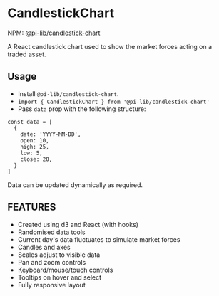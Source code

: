 # CandlestickChart

NPM: [@pi-lib/candlestick-chart](https://www.npmjs.com/package/@pi-lib/candlestick-chart)

A React candlestick chart used to show the market forces acting on a traded asset.

## Usage

- Install `@pi-lib/candlestick-chart`.
- `import { CandlestickChart } from '@pi-lib/candlestick-chart'`
- Pass `data` prop with the following structure:

```
const data = [
  {
    date: 'YYYY-MM-DD',
    open: 10,
    high: 25,
    low: 5,
    close: 20,
  }
]
```

Data can be updated dynamically as required.

## FEATURES

- Created using d3 and React (with hooks)
- Randomised data tools
- Current day's data fluctuates to simulate market forces
- Candles and axes
- Scales adjust to visible data
- Pan and zoom controls
- Keyboard/mouse/touch controls
- Tooltips on hover and select
- Fully responsive layout
